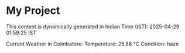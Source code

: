 # My Project

This content is dynamically generated in Indian Time (IST): 2025-04-29 01:59:25 IST


Current Weather in Coimbatore:
Temperature: 25.88 °C
Condition: haze
